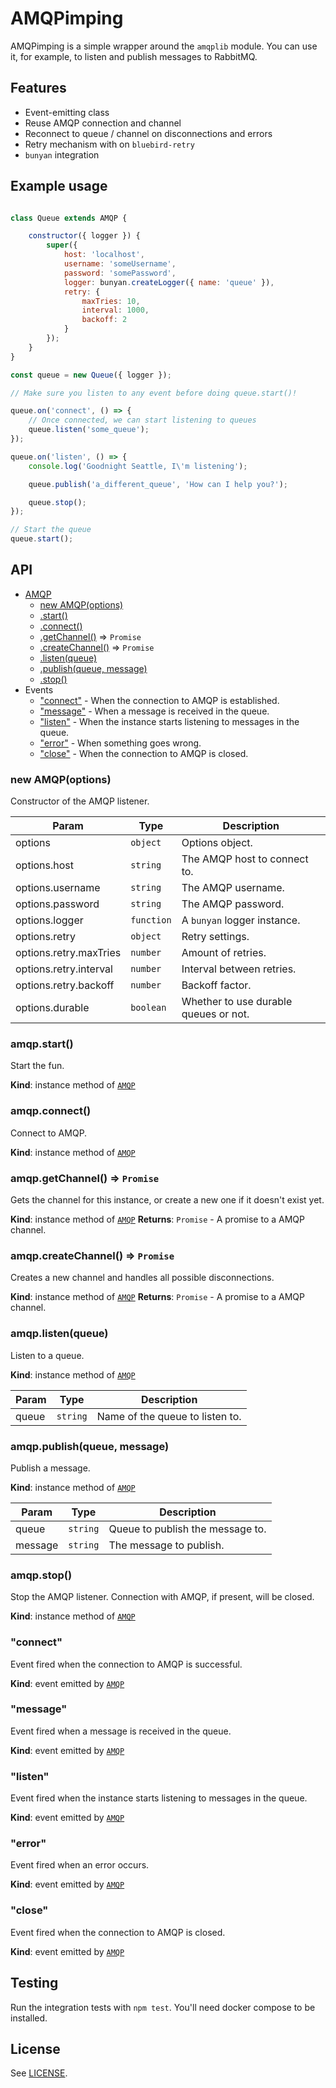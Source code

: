 # AMQPimping

AMQPimping is a simple wrapper around the `amqplib` module. You can use it,
for example, to listen and publish messages to RabbitMQ.

## Features

* Event-emitting class
* Reuse AMQP connection and channel
* Reconnect to queue / channel on disconnections and errors
* Retry mechanism with on `bluebird-retry`
* `bunyan` integration

## Example usage

```javascript

class Queue extends AMQP {

    constructor({ logger }) {
        super({
            host: 'localhost',
            username: 'someUsername',
            password: 'somePassword',
            logger: bunyan.createLogger({ name: 'queue' }),
            retry: {
                maxTries: 10,
                interval: 1000,
                backoff: 2
            }
        });
    }
}

const queue = new Queue({ logger });

// Make sure you listen to any event before doing queue.start()!

queue.on('connect', () => {
    // Once connected, we can start listening to queues
    queue.listen('some_queue');
});

queue.on('listen', () => {
    console.log('Goodnight Seattle, I\'m listening');

    queue.publish('a_different_queue', 'How can I help you?');

    queue.stop();
});

// Start the queue
queue.start();

```

<a name="AMQP"></a>

## API

* [AMQP](#AMQP)
    * [new AMQP(options)](#new_AMQP_new)
    * [.start()](#AMQP+start)
    * [.connect()](#AMQP+connect)
    * [.getChannel()](#AMQP+getChannel) ⇒ <code>Promise</code>
    * [.createChannel()](#AMQP+createChannel) ⇒ <code>Promise</code>
    * [.listen(queue)](#AMQP+listen)
    * [.publish(queue, message)](#AMQP+publish)
    * [.stop()](#AMQP+stop)
* Events
    * ["connect"](#AMQP+event_connect) - When the connection to AMQP is established.
    * ["message"](#AMQP+event_message) -  When a message is received in the queue.
    * ["listen"](#AMQP+event_listen) - When the instance starts listening to messages in the queue.
    * ["error"](#AMQP+event_error) - When something goes wrong.
    * ["close"](#AMQP+event_close) - When the connection to AMQP is closed.

<a name="new_AMQP_new"></a>

### new AMQP(options)
Constructor of the AMQP listener.


| Param | Type | Description |
| --- | --- | --- |
| options | <code>object</code> | Options object. |
| options.host | <code>string</code> | The AMQP host to connect to. |
| options.username | <code>string</code> | The AMQP username. |
| options.password | <code>string</code> | The AMQP password. |
| options.logger | <code>function</code> | A `bunyan` logger instance. |
| options.retry | <code>object</code> | Retry settings. |
| options.retry.maxTries | <code>number</code> | Amount of retries. |
| options.retry.interval | <code>number</code> | Interval between retries. |
| options.retry.backoff | <code>number</code> | Backoff factor. |
| options.durable | <code>boolean</code> | Whether to use durable queues or not. |

<a name="AMQP+start"></a>

### amqp.start()
Start the fun.

**Kind**: instance method of [<code>AMQP</code>](#AMQP)
<a name="AMQP+connect"></a>

### amqp.connect()
Connect to AMQP.

**Kind**: instance method of [<code>AMQP</code>](#AMQP)
<a name="AMQP+getChannel"></a>

### amqp.getChannel() ⇒ <code>Promise</code>
Gets the channel for this instance, or create a new one if it doesn't exist yet.

**Kind**: instance method of [<code>AMQP</code>](#AMQP)
**Returns**: <code>Promise</code> - A promise to a AMQP channel.
<a name="AMQP+createChannel"></a>

### amqp.createChannel() ⇒ <code>Promise</code>
Creates a new channel and handles all possible disconnections.

**Kind**: instance method of [<code>AMQP</code>](#AMQP)
**Returns**: <code>Promise</code> - A promise to a AMQP channel.
<a name="AMQP+listen"></a>

### amqp.listen(queue)
Listen to a queue.

**Kind**: instance method of [<code>AMQP</code>](#AMQP)

| Param | Type | Description |
| --- | --- | --- |
| queue | <code>string</code> | Name of the queue to listen to. |

<a name="AMQP+publish"></a>

### amqp.publish(queue, message)
Publish a message.

**Kind**: instance method of [<code>AMQP</code>](#AMQP)

| Param | Type | Description |
| --- | --- | --- |
| queue | <code>string</code> | Queue to publish the message to. |
| message | <code>string</code> | The message to publish. |

<a name="AMQP+stop"></a>

### amqp.stop()
Stop the AMQP listener. Connection with AMQP, if present, will be closed.

**Kind**: instance method of [<code>AMQP</code>](#AMQP)
<a name="AMQP+event_connect"></a>

### "connect"
Event fired when the connection to AMQP is successful.

**Kind**: event emitted by [<code>AMQP</code>](#AMQP)
<a name="AMQP+event_message"></a>

### "message"
Event fired when a message is received in the queue.

**Kind**: event emitted by [<code>AMQP</code>](#AMQP)
<a name="AMQP+event_listen"></a>

### "listen"
Event fired when the instance starts listening to messages in the queue.

**Kind**: event emitted by [<code>AMQP</code>](#AMQP)
<a name="AMQP+event_error"></a>

### "error"
Event fired when an error occurs.

**Kind**: event emitted by [<code>AMQP</code>](#AMQP)
<a name="AMQP+event_close"></a>

### "close"
Event fired when the connection to AMQP is closed.

**Kind**: event emitted by [<code>AMQP</code>](#AMQP)

## Testing

Run the integration tests with `npm test`. You'll need docker compose to be installed.

## License

See [LICENSE](LICENSE).